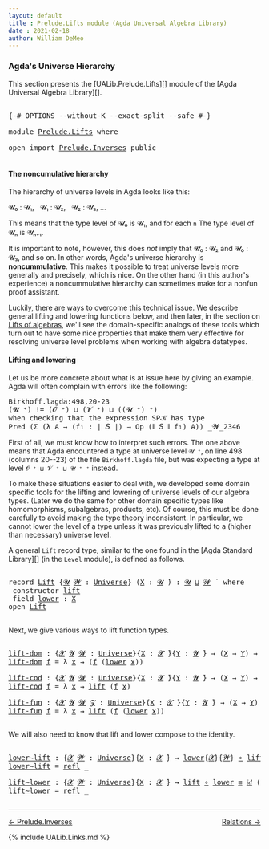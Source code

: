 ```yaml
---
layout: default
title : Prelude.Lifts module (Agda Universal Algebra Library)
date : 2021-02-18
author: William DeMeo
---
```


### <a id="agdas-universe-hierarchy">Agda's Universe Hierarchy</a>

This section presents the [UALib.Prelude.Lifts][] module of the [Agda Universal Algebra Library][].

<pre class="Agda">

<a id="311" class="Symbol">{-#</a> <a id="315" class="Keyword">OPTIONS</a> <a id="323" class="Pragma">--without-K</a> <a id="335" class="Pragma">--exact-split</a> <a id="349" class="Pragma">--safe</a> <a id="356" class="Symbol">#-}</a>

<a id="361" class="Keyword">module</a> <a id="368" href="Prelude.Lifts.html" class="Module">Prelude.Lifts</a> <a id="382" class="Keyword">where</a>

<a id="389" class="Keyword">open</a> <a id="394" class="Keyword">import</a> <a id="401" href="Prelude.Inverses.html" class="Module">Prelude.Inverses</a> <a id="418" class="Keyword">public</a>

</pre>

#### The noncumulative hierarchy

The hierarchy of universe levels in Agda looks like this:

𝓤₀ : 𝓤₁, &nbsp; 𝓤₁ : 𝓤₂, &nbsp; 𝓤₂ : 𝓤₃, …

This means that the type level of 𝓤₀ is 𝓤₁, and for each `n` The type level of 𝓤ₙ is 𝓤ₙ₊₁.

It is important to note, however, this does *not* imply that 𝓤₀ : 𝓤₂ and 𝓤₀ : 𝓤₃, and so on.  In other words, Agda's universe hierarchy is **noncummulative**.  This makes it possible to treat universe levels more generally and precisely, which is nice. On the other hand (in this author's experience) a noncummulative hierarchy can sometimes make for a nonfun proof assistant.

Luckily, there are ways to overcome this technical issue. We describe general lifting and lowering functions below, and then later, in the section on [Lifts of algebras](https://ualib.gitlab.io/Algebras.Algebras.html#lifts-of-algebras), we'll see the domain-specific analogs of these tools which turn out to have some nice properties that make them very effective for resolving universe level problems when working with algebra datatypes.

#### Lifting and lowering

Let us be more concrete about what is at issue here by giving an example. Agda will often complain with errors like the following:

<samp>
Birkhoff.lagda:498,20-23 <br>
(𝓤 ⁺) != (𝓞 ⁺) ⊔ (𝓥 ⁺) ⊔ ((𝓤 ⁺) ⁺) <br>
when checking that the expression SP𝒦 has type <br>
Pred (Σ (λ A → (f₁ : ∣ 𝑆 ∣) → Op (∥ 𝑆 ∥ f₁) A)) _𝓦_2346 <br>
</samp>

First of all, we must know how to interpret such errors. The one above means that Agda encountered a type at universe level `𝓤 ⁺`, on line 498 (columns 20--23) of the file `Birkhoff.lagda` file, but was expecting a type at level `𝓞 ⁺ ⊔ 𝓥 ⁺ ⊔ 𝓤 ⁺ ⁺` instead.

To make these situations easier to deal with, we developed some domain specific tools for the lifting and lowering of universe levels of our algebra types. (Later we do the same for other domain specific types like homomorphisms, subalgebras, products, etc).  Of course, this must be done carefully to avoid making the type theory inconsistent.  In particular, we cannot lower the level of a type unless it was previously lifted to a (higher than necessary) universe level.

A general `Lift` record type, similar to the one found in the [Agda Standard Library][] (in the `Level` module), is defined as follows.

<pre class="Agda">

<a id="2728" class="Keyword">record</a> <a id="Lift"></a><a id="2735" href="Prelude.Lifts.html#2735" class="Record">Lift</a> <a id="2740" class="Symbol">{</a><a id="2741" href="Prelude.Lifts.html#2741" class="Bound">𝓤</a> <a id="2743" href="Prelude.Lifts.html#2743" class="Bound">𝓦</a> <a id="2745" class="Symbol">:</a> <a id="2747" href="Universes.html#205" class="Postulate">Universe</a><a id="2755" class="Symbol">}</a> <a id="2757" class="Symbol">(</a><a id="2758" href="Prelude.Lifts.html#2758" class="Bound">X</a> <a id="2760" class="Symbol">:</a> <a id="2762" href="Prelude.Lifts.html#2741" class="Bound">𝓤</a> <a id="2764" href="Universes.html#403" class="Function Operator">̇</a><a id="2765" class="Symbol">)</a> <a id="2767" class="Symbol">:</a> <a id="2769" href="Prelude.Lifts.html#2741" class="Bound">𝓤</a> <a id="2771" href="Agda.Primitive.html#636" class="Primitive Operator">⊔</a> <a id="2773" href="Prelude.Lifts.html#2743" class="Bound">𝓦</a> <a id="2775" href="Universes.html#403" class="Function Operator">̇</a>  <a id="2778" class="Keyword">where</a>
 <a id="2785" class="Keyword">constructor</a> <a id="lift"></a><a id="2797" href="Prelude.Lifts.html#2797" class="InductiveConstructor">lift</a>
 <a id="2803" class="Keyword">field</a> <a id="Lift.lower"></a><a id="2809" href="Prelude.Lifts.html#2809" class="Field">lower</a> <a id="2815" class="Symbol">:</a> <a id="2817" href="Prelude.Lifts.html#2758" class="Bound">X</a>
<a id="2819" class="Keyword">open</a> <a id="2824" href="Prelude.Lifts.html#2735" class="Module">Lift</a>

</pre>

Next, we give various ways to lift function types.

<pre class="Agda">

<a id="lift-dom"></a><a id="2908" href="Prelude.Lifts.html#2908" class="Function">lift-dom</a> <a id="2917" class="Symbol">:</a> <a id="2919" class="Symbol">{</a><a id="2920" href="Prelude.Lifts.html#2920" class="Bound">𝓧</a> <a id="2922" href="Prelude.Lifts.html#2922" class="Bound">𝓨</a> <a id="2924" href="Prelude.Lifts.html#2924" class="Bound">𝓦</a> <a id="2926" class="Symbol">:</a> <a id="2928" href="Universes.html#205" class="Postulate">Universe</a><a id="2936" class="Symbol">}{</a><a id="2938" href="Prelude.Lifts.html#2938" class="Bound">X</a> <a id="2940" class="Symbol">:</a> <a id="2942" href="Prelude.Lifts.html#2920" class="Bound">𝓧</a> <a id="2944" href="Universes.html#403" class="Function Operator">̇</a><a id="2945" class="Symbol">}{</a><a id="2947" href="Prelude.Lifts.html#2947" class="Bound">Y</a> <a id="2949" class="Symbol">:</a> <a id="2951" href="Prelude.Lifts.html#2922" class="Bound">𝓨</a> <a id="2953" href="Universes.html#403" class="Function Operator">̇</a><a id="2954" class="Symbol">}</a> <a id="2956" class="Symbol">→</a> <a id="2958" class="Symbol">(</a><a id="2959" href="Prelude.Lifts.html#2938" class="Bound">X</a> <a id="2961" class="Symbol">→</a> <a id="2963" href="Prelude.Lifts.html#2947" class="Bound">Y</a><a id="2964" class="Symbol">)</a> <a id="2966" class="Symbol">→</a> <a id="2968" class="Symbol">(</a><a id="2969" href="Prelude.Lifts.html#2735" class="Record">Lift</a><a id="2973" class="Symbol">{</a><a id="2974" href="Prelude.Lifts.html#2920" class="Bound">𝓧</a><a id="2975" class="Symbol">}{</a><a id="2977" href="Prelude.Lifts.html#2924" class="Bound">𝓦</a><a id="2978" class="Symbol">}</a> <a id="2980" href="Prelude.Lifts.html#2938" class="Bound">X</a> <a id="2982" class="Symbol">→</a> <a id="2984" href="Prelude.Lifts.html#2947" class="Bound">Y</a><a id="2985" class="Symbol">)</a>
<a id="2987" href="Prelude.Lifts.html#2908" class="Function">lift-dom</a> <a id="2996" href="Prelude.Lifts.html#2996" class="Bound">f</a> <a id="2998" class="Symbol">=</a> <a id="3000" class="Symbol">λ</a> <a id="3002" href="Prelude.Lifts.html#3002" class="Bound">x</a> <a id="3004" class="Symbol">→</a> <a id="3006" class="Symbol">(</a><a id="3007" href="Prelude.Lifts.html#2996" class="Bound">f</a> <a id="3009" class="Symbol">(</a><a id="3010" href="Prelude.Lifts.html#2809" class="Field">lower</a> <a id="3016" href="Prelude.Lifts.html#3002" class="Bound">x</a><a id="3017" class="Symbol">))</a>

<a id="lift-cod"></a><a id="3021" href="Prelude.Lifts.html#3021" class="Function">lift-cod</a> <a id="3030" class="Symbol">:</a> <a id="3032" class="Symbol">{</a><a id="3033" href="Prelude.Lifts.html#3033" class="Bound">𝓧</a> <a id="3035" href="Prelude.Lifts.html#3035" class="Bound">𝓨</a> <a id="3037" href="Prelude.Lifts.html#3037" class="Bound">𝓦</a> <a id="3039" class="Symbol">:</a> <a id="3041" href="Universes.html#205" class="Postulate">Universe</a><a id="3049" class="Symbol">}{</a><a id="3051" href="Prelude.Lifts.html#3051" class="Bound">X</a> <a id="3053" class="Symbol">:</a> <a id="3055" href="Prelude.Lifts.html#3033" class="Bound">𝓧</a> <a id="3057" href="Universes.html#403" class="Function Operator">̇</a><a id="3058" class="Symbol">}{</a><a id="3060" href="Prelude.Lifts.html#3060" class="Bound">Y</a> <a id="3062" class="Symbol">:</a> <a id="3064" href="Prelude.Lifts.html#3035" class="Bound">𝓨</a> <a id="3066" href="Universes.html#403" class="Function Operator">̇</a><a id="3067" class="Symbol">}</a> <a id="3069" class="Symbol">→</a> <a id="3071" class="Symbol">(</a><a id="3072" href="Prelude.Lifts.html#3051" class="Bound">X</a> <a id="3074" class="Symbol">→</a> <a id="3076" href="Prelude.Lifts.html#3060" class="Bound">Y</a><a id="3077" class="Symbol">)</a> <a id="3079" class="Symbol">→</a> <a id="3081" class="Symbol">(</a><a id="3082" href="Prelude.Lifts.html#3051" class="Bound">X</a> <a id="3084" class="Symbol">→</a> <a id="3086" href="Prelude.Lifts.html#2735" class="Record">Lift</a><a id="3090" class="Symbol">{</a><a id="3091" href="Prelude.Lifts.html#3035" class="Bound">𝓨</a><a id="3092" class="Symbol">}{</a><a id="3094" href="Prelude.Lifts.html#3037" class="Bound">𝓦</a><a id="3095" class="Symbol">}</a> <a id="3097" href="Prelude.Lifts.html#3060" class="Bound">Y</a><a id="3098" class="Symbol">)</a>
<a id="3100" href="Prelude.Lifts.html#3021" class="Function">lift-cod</a> <a id="3109" href="Prelude.Lifts.html#3109" class="Bound">f</a> <a id="3111" class="Symbol">=</a> <a id="3113" class="Symbol">λ</a> <a id="3115" href="Prelude.Lifts.html#3115" class="Bound">x</a> <a id="3117" class="Symbol">→</a> <a id="3119" href="Prelude.Lifts.html#2797" class="InductiveConstructor">lift</a> <a id="3124" class="Symbol">(</a><a id="3125" href="Prelude.Lifts.html#3109" class="Bound">f</a> <a id="3127" href="Prelude.Lifts.html#3115" class="Bound">x</a><a id="3128" class="Symbol">)</a>

<a id="lift-fun"></a><a id="3131" href="Prelude.Lifts.html#3131" class="Function">lift-fun</a> <a id="3140" class="Symbol">:</a> <a id="3142" class="Symbol">{</a><a id="3143" href="Prelude.Lifts.html#3143" class="Bound">𝓧</a> <a id="3145" href="Prelude.Lifts.html#3145" class="Bound">𝓨</a> <a id="3147" href="Prelude.Lifts.html#3147" class="Bound">𝓦</a> <a id="3149" href="Prelude.Lifts.html#3149" class="Bound">𝓩</a> <a id="3151" class="Symbol">:</a> <a id="3153" href="Universes.html#205" class="Postulate">Universe</a><a id="3161" class="Symbol">}{</a><a id="3163" href="Prelude.Lifts.html#3163" class="Bound">X</a> <a id="3165" class="Symbol">:</a> <a id="3167" href="Prelude.Lifts.html#3143" class="Bound">𝓧</a> <a id="3169" href="Universes.html#403" class="Function Operator">̇</a><a id="3170" class="Symbol">}{</a><a id="3172" href="Prelude.Lifts.html#3172" class="Bound">Y</a> <a id="3174" class="Symbol">:</a> <a id="3176" href="Prelude.Lifts.html#3145" class="Bound">𝓨</a> <a id="3178" href="Universes.html#403" class="Function Operator">̇</a><a id="3179" class="Symbol">}</a> <a id="3181" class="Symbol">→</a> <a id="3183" class="Symbol">(</a><a id="3184" href="Prelude.Lifts.html#3163" class="Bound">X</a> <a id="3186" class="Symbol">→</a> <a id="3188" href="Prelude.Lifts.html#3172" class="Bound">Y</a><a id="3189" class="Symbol">)</a> <a id="3191" class="Symbol">→</a> <a id="3193" class="Symbol">(</a><a id="3194" href="Prelude.Lifts.html#2735" class="Record">Lift</a><a id="3198" class="Symbol">{</a><a id="3199" href="Prelude.Lifts.html#3143" class="Bound">𝓧</a><a id="3200" class="Symbol">}{</a><a id="3202" href="Prelude.Lifts.html#3147" class="Bound">𝓦</a><a id="3203" class="Symbol">}</a> <a id="3205" href="Prelude.Lifts.html#3163" class="Bound">X</a> <a id="3207" class="Symbol">→</a> <a id="3209" href="Prelude.Lifts.html#2735" class="Record">Lift</a><a id="3213" class="Symbol">{</a><a id="3214" href="Prelude.Lifts.html#3145" class="Bound">𝓨</a><a id="3215" class="Symbol">}{</a><a id="3217" href="Prelude.Lifts.html#3149" class="Bound">𝓩</a><a id="3218" class="Symbol">}</a> <a id="3220" href="Prelude.Lifts.html#3172" class="Bound">Y</a><a id="3221" class="Symbol">)</a>
<a id="3223" href="Prelude.Lifts.html#3131" class="Function">lift-fun</a> <a id="3232" href="Prelude.Lifts.html#3232" class="Bound">f</a> <a id="3234" class="Symbol">=</a> <a id="3236" class="Symbol">λ</a> <a id="3238" href="Prelude.Lifts.html#3238" class="Bound">x</a> <a id="3240" class="Symbol">→</a> <a id="3242" href="Prelude.Lifts.html#2797" class="InductiveConstructor">lift</a> <a id="3247" class="Symbol">(</a><a id="3248" href="Prelude.Lifts.html#3232" class="Bound">f</a> <a id="3250" class="Symbol">(</a><a id="3251" href="Prelude.Lifts.html#2809" class="Field">lower</a> <a id="3257" href="Prelude.Lifts.html#3238" class="Bound">x</a><a id="3258" class="Symbol">))</a>

</pre>

We will also need to know that lift and lower compose to the identity.

<pre class="Agda">

<a id="lower∼lift"></a><a id="3360" href="Prelude.Lifts.html#3360" class="Function">lower∼lift</a> <a id="3371" class="Symbol">:</a> <a id="3373" class="Symbol">{</a><a id="3374" href="Prelude.Lifts.html#3374" class="Bound">𝓧</a> <a id="3376" href="Prelude.Lifts.html#3376" class="Bound">𝓦</a> <a id="3378" class="Symbol">:</a> <a id="3380" href="Universes.html#205" class="Postulate">Universe</a><a id="3388" class="Symbol">}{</a><a id="3390" href="Prelude.Lifts.html#3390" class="Bound">X</a> <a id="3392" class="Symbol">:</a> <a id="3394" href="Prelude.Lifts.html#3374" class="Bound">𝓧</a> <a id="3396" href="Universes.html#403" class="Function Operator">̇</a><a id="3397" class="Symbol">}</a> <a id="3399" class="Symbol">→</a> <a id="3401" href="Prelude.Lifts.html#2809" class="Field">lower</a><a id="3406" class="Symbol">{</a><a id="3407" href="Prelude.Lifts.html#3374" class="Bound">𝓧</a><a id="3408" class="Symbol">}{</a><a id="3410" href="Prelude.Lifts.html#3376" class="Bound">𝓦</a><a id="3411" class="Symbol">}</a> <a id="3413" href="MGS-MLTT.html#3813" class="Function Operator">∘</a> <a id="3415" href="Prelude.Lifts.html#2797" class="InductiveConstructor">lift</a> <a id="3420" href="Prelude.Equality.html#1610" class="Datatype Operator">≡</a> <a id="3422" href="MGS-MLTT.html#3778" class="Function">𝑖𝑑</a> <a id="3425" href="Prelude.Lifts.html#3390" class="Bound">X</a>
<a id="3427" href="Prelude.Lifts.html#3360" class="Function">lower∼lift</a> <a id="3438" class="Symbol">=</a> <a id="3440" href="Prelude.Equality.html#1645" class="InductiveConstructor">refl</a> <a id="3445" class="Symbol">_</a>

<a id="lift∼lower"></a><a id="3448" href="Prelude.Lifts.html#3448" class="Function">lift∼lower</a> <a id="3459" class="Symbol">:</a> <a id="3461" class="Symbol">{</a><a id="3462" href="Prelude.Lifts.html#3462" class="Bound">𝓧</a> <a id="3464" href="Prelude.Lifts.html#3464" class="Bound">𝓦</a> <a id="3466" class="Symbol">:</a> <a id="3468" href="Universes.html#205" class="Postulate">Universe</a><a id="3476" class="Symbol">}{</a><a id="3478" href="Prelude.Lifts.html#3478" class="Bound">X</a> <a id="3480" class="Symbol">:</a> <a id="3482" href="Prelude.Lifts.html#3462" class="Bound">𝓧</a> <a id="3484" href="Universes.html#403" class="Function Operator">̇</a><a id="3485" class="Symbol">}</a> <a id="3487" class="Symbol">→</a> <a id="3489" href="Prelude.Lifts.html#2797" class="InductiveConstructor">lift</a> <a id="3494" href="MGS-MLTT.html#3813" class="Function Operator">∘</a> <a id="3496" href="Prelude.Lifts.html#2809" class="Field">lower</a> <a id="3502" href="Prelude.Equality.html#1610" class="Datatype Operator">≡</a> <a id="3504" href="MGS-MLTT.html#3778" class="Function">𝑖𝑑</a> <a id="3507" class="Symbol">(</a><a id="3508" href="Prelude.Lifts.html#2735" class="Record">Lift</a><a id="3512" class="Symbol">{</a><a id="3513" href="Prelude.Lifts.html#3462" class="Bound">𝓧</a><a id="3514" class="Symbol">}{</a><a id="3516" href="Prelude.Lifts.html#3464" class="Bound">𝓦</a><a id="3517" class="Symbol">}</a> <a id="3519" href="Prelude.Lifts.html#3478" class="Bound">X</a><a id="3520" class="Symbol">)</a>
<a id="3522" href="Prelude.Lifts.html#3448" class="Function">lift∼lower</a> <a id="3533" class="Symbol">=</a> <a id="3535" href="Prelude.Equality.html#1645" class="InductiveConstructor">refl</a> <a id="3540" class="Symbol">_</a>

</pre>


---------------

[← Prelude.Inverses](Prelude.Inverses.html)
<span style="float:right;">[Relations →](Relations.html)</span>

{% include UALib.Links.md %}
